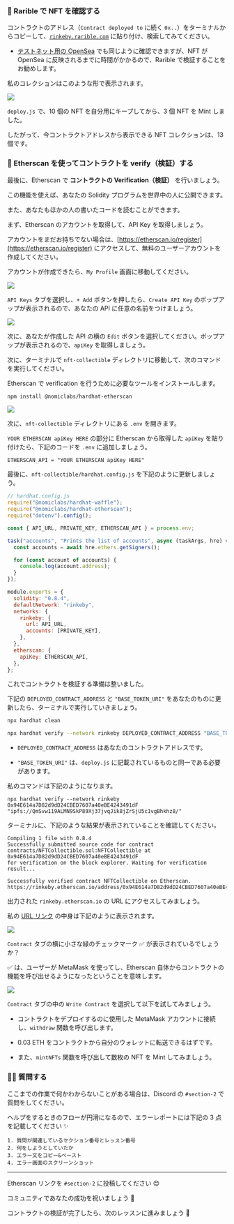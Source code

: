 ### 🐝 Rarible で NFT を確認する

コントラクトのアドレス（`Contract deployed to` に続く `0x..`）をターミナルからコピーして、[`rinkeby.rarible.com`](https://rinkeby.rarible.com/) に貼り付け、検索してみてください。

- [テストネット用の OpenSea](https://testnets.opensea.io/) でも同じように確認できますが、NFT が OpenSea に反映されるまでに時間がかかるので、Rarible で検証することをお勧めします。

私のコレクションはこのような形で表示されます。

![](/public/images/5-Polygon-Generative-NFT/section-2/2_4_1.png)

`deploy.js` で、10 個の NFT を自分用にキープしてから、3 個 NFT を Mint しました。

したがって、今コントラクトアドレスから表示できる NFT コレクションは、13 個です。

### 📝 Etherscan を使ってコントラクトを verify（検証）する

最後に、Etherscan で **コントラクトの Verification（検証）** を行いましょう。

この機能を使えば、あなたの Solidity プログラムを世界中の人に公開できます。

また、あなたもほかの人の書いたコードを読むことができます。

まず、Etherscan のアカウントを取得して、API Key を取得しましょう。

アカウントをまだお持ちでない場合は、[https://etherscan.io/register](https://etherscan.io/register) にアクセスして、無料のユーザーアカウントを作成してください。

アカウントが作成できたら、`My Profile` 画面に移動してください。

![](/public/images/5-Polygon-Generative-NFT/section-2/2_4_2.png)

`API Keys` タブを選択し、`+ Add` ボタンを押したら、`Create API Key` のポップアップが表示されるので、あなたの API に任意の名前をつけましょう。

![](/public/images/5-Polygon-Generative-NFT/section-2/2_4_3.png)

次に、あなたが作成した API の横の `Edit` ボタンを選択してください。ポップアップが表示されるので、`apiKey` を取得しましょう。

次に、ターミナルで `nft-collectible` ディレクトリに移動して、次のコマンドを実行してください。

Etherscan で verification を行うために必要なツールをインストールします。

```bash
npm install @nomiclabs/hardhat-etherscan
```

![](/public/images/5-Polygon-Generative-NFT/section-2/2_4_4.png)

次に、`nft-collectible` ディレクトリにある `.env` を開きます。

`YOUR ETHERSCAN apiKey HERE` の部分に Etherscan から取得した `apiKey` を貼り付けたら、下記のコードを `.env` に追加しましょう。

```
ETHERSCAN_API = "YOUR ETHERSCAN apiKey HERE"
```

最後に、`nft-collectible/hardhat.config.js` を下記のように更新しましょう。

```javascript
// hardhat.config.js
require("@nomiclabs/hardhat-waffle");
require("@nomiclabs/hardhat-etherscan");
require("dotenv").config();

const { API_URL, PRIVATE_KEY, ETHERSCAN_API } = process.env;

task("accounts", "Prints the list of accounts", async (taskArgs, hre) => {
  const accounts = await hre.ethers.getSigners();

  for (const account of accounts) {
    console.log(account.address);
  }
});

module.exports = {
  solidity: "0.8.4",
  defaultNetwork: "rinkeby",
  networks: {
    rinkeby: {
      url: API_URL,
      accounts: [PRIVATE_KEY],
    },
  },
  etherscan: {
    apiKey: ETHERSCAN_API,
  },
};
```

これでコントラクトを検証する準備は整いました。

下記の `DEPLOYED_CONTRACT_ADDRESS` と `"BASE_TOKEN_URI"` をあなたのものに更新したら、ターミナルで実行していきましょう。

```bash
npx hardhat clean

npx hardhat verify --network rinkeby DEPLOYED_CONTRACT_ADDRESS "BASE_TOKEN_URI"
```

- `DEPLOYED_CONTRACT_ADDRESS` はあなたのコントラクトアドレスです。

- `"BASE_TOKEN_URI"` は、`deploy.js` に記載されているものと同一である必要があります。

私のコマンドは下記のようになります。

```
npx hardhat verify --network rinkeby 0x94E614a7D82d9dD24CBED7607a40eBE4243491dF "ipfs://QmSvw119ALMN9SkP89Xj37jvqJik8jZrSjU5c1vgBhkhz8/"
```

ターミナルに、下記のような結果が表示されていることを確認してください。

```
Compiling 1 file with 0.8.4
Successfully submitted source code for contract
contracts/NFTCollectible.sol:NFTCollectible at 0x94E614a7D82d9dD24CBED7607a40eBE4243491dF
for verification on the block explorer. Waiting for verification result...

Successfully verified contract NFTCollectible on Etherscan.
https://rinkeby.etherscan.io/address/0x94E614a7D82d9dD24CBED7607a40eBE4243491dF#code
```

出力された `rinkeby.etherscan.io` の URL にアクセスしてみましょう。

私の [URL リンク](https://rinkeby.etherscan.io/address/0x94E614a7D82d9dD24CBED7607a40eBE4243491dF#code) の中身は下記のように表示されます。

![](/public/images/5-Polygon-Generative-NFT/section-2/2_4_5.png)

`Contract` タブの横に小さな緑のチェックマーク ✅ が表示されているでしょうか？

✅ は、ユーザーが MetaMask を使ってし、Etherscan 自体からコントラクトの機能を呼び出せるようになったということを意味します。

![](/public/images/5-Polygon-Generative-NFT/section-2/2_4_6.png)

`Contract` タブの中の `Write Contract` を選択して以下を試してみましょう。

- コントラクトをデプロイするのに使用した MetaMask アカウントに接続し、`withdraw` 関数を呼び出します。

- 0.03 ETH をコントラクトから自分のウォレットに転送できるはずです。

- また、`mintNFTs` 関数を呼び出して数枚の NFT を Mint してみましょう。

### 🙋‍♂️ 質問する

ここまでの作業で何かわからないことがある場合は、Discord の `#section-2` で質問をしてください。

ヘルプをするときのフローが円滑になるので、エラーレポートには下記の 3 点を記載してください ✨

```
1. 質問が関連しているセクション番号とレッスン番号
2. 何をしようとしていたか
3. エラー文をコピー&ペースト
4. エラー画面のスクリーンショット
```

---

Etherscan リンクを `#section-2` に投稿してください 😊

コミュニティであなたの成功を祝いましょう 🎉

コントラクトの検証が完了したら、次のレッスンに進みましょう 🎉
